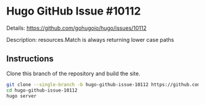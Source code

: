 # Hugo GitHub Issue #10112

Details: <https://github.com/gohugoio/hugo/issues/10112>

Description: resources.Match is always returning lower case paths

## Instructions

Clone this branch of the repository and build the site.

```bash
git clone --single-branch -b hugo-github-issue-10112 https://github.com/jmooring/hugo-testing hugo-github-issue-10112
cd hugo-github-issue-10112
hugo server
```
